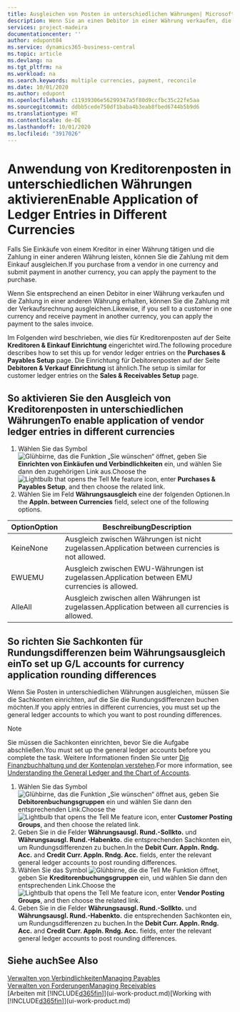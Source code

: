 ```yaml
---
title: Ausgleichen von Posten in unterschiedlichen Währungen| Microsoft Docs
description: Wenn Sie an einen Debitor in einer Währung verkaufen, die Zahlung jedoch in einer anderen Währung erfolgt, kann die Rechnung mit der Zahlung ausgeglichen werden.
services: project-madeira
documentationcenter: ''
author: edupont04
ms.service: dynamics365-business-central
ms.topic: article
ms.devlang: na
ms.tgt_pltfrm: na
ms.workload: na
ms.search.keywords: multiple currencies, payment, reconcile
ms.date: 10/01/2020
ms.author: edupont
ms.openlocfilehash: c11939306e56299347a5f80d9ccfbc35c22fe5aa
ms.sourcegitcommit: ddbb5cede750df1baba4b3eab8fbed6744b5b9d6
ms.translationtype: HT
ms.contentlocale: de-DE
ms.lasthandoff: 10/01/2020
ms.locfileid: "3917026"
---
```

# <a name="enable-application-of-ledger-entries-in-different-currencies"></a><span data-ttu-id="c2238-103">Anwendung von Kreditorenposten in unterschiedlichen Währungen aktivieren</span><span class="sxs-lookup"><span data-stu-id="c2238-103">Enable Application of Ledger Entries in Different Currencies</span></span>
<span data-ttu-id="c2238-104">Falls Sie Einkäufe von einem Kreditor in einer Währung tätigen und die Zahlung in einer anderen Währung leisten, können Sie die Zahlung mit dem Einkauf ausgleichen.</span><span class="sxs-lookup"><span data-stu-id="c2238-104">If you purchase from a vendor in one currency and submit payment in another currency, you can apply the payment to the purchase.</span></span>

<span data-ttu-id="c2238-105">Wenn Sie entsprechend an einen Debitor in einer Währung verkaufen und die Zahlung in einer anderen Währung erhalten, können Sie die Zahlung mit der Verkaufsrechnung ausgleichen.</span><span class="sxs-lookup"><span data-stu-id="c2238-105">Likewise, if you sell to a customer in one currency and receive payment in another currency, you can apply the payment to the sales invoice.</span></span>

<span data-ttu-id="c2238-106">Im Folgenden wird beschrieben, wie dies für Kreditorenposten auf der Seite **Kreditoren & Einkauf Einrichtung** eingerichtet wird.</span><span class="sxs-lookup"><span data-stu-id="c2238-106">The following procedure describes how to set this up for vendor ledger entries on the **Purchases & Payables Setup** page.</span></span> <span data-ttu-id="c2238-107">Die Einrichtung für Debitorenposten auf der Seite **Debitoren & Verkauf Einrichtung** ist ähnlich.</span><span class="sxs-lookup"><span data-stu-id="c2238-107">The setup is similar for customer ledger entries on the **Sales & Receivables Setup** page.</span></span>

## <a name="to-enable-application-of-vendor-ledger-entries-in-different-currencies"></a><span data-ttu-id="c2238-108">So aktivieren Sie den Ausgleich von Kreditorenposten in unterschiedlichen Währungen</span><span class="sxs-lookup"><span data-stu-id="c2238-108">To enable application of vendor ledger entries in different currencies</span></span>
1. <span data-ttu-id="c2238-109">Wählen Sie das Symbol ![Glühbirne, das die Funktion „Sie wünschen“ öffnet](media/ui-search/search_small.png "Sagen Sie mir, was Sie tun wollen"), geben Sie **Einrichten von Einkäufen und Verbindlichkeiten** ein, und wählen Sie dann den zugehörigen Link aus.</span><span class="sxs-lookup"><span data-stu-id="c2238-109">Choose the ![Lightbulb that opens the Tell Me feature](media/ui-search/search_small.png "Tell me what you want to do") icon, enter **Purchases & Payables Setup**, and then choose the related link.</span></span>
2. <span data-ttu-id="c2238-110">Wählen Sie im Feld **Währungsausgleich** eine der folgenden Optionen.</span><span class="sxs-lookup"><span data-stu-id="c2238-110">In the **Appln. between Currencies** field, select one of the following options.</span></span>

| <span data-ttu-id="c2238-111">Option</span><span class="sxs-lookup"><span data-stu-id="c2238-111">Option</span></span> | <span data-ttu-id="c2238-112">Beschreibung</span><span class="sxs-lookup"><span data-stu-id="c2238-112">Description</span></span> |
| --- | --- |
| <span data-ttu-id="c2238-113">Keine</span><span class="sxs-lookup"><span data-stu-id="c2238-113">None</span></span> |<span data-ttu-id="c2238-114">Ausgleich zwischen Währungen ist nicht zugelassen.</span><span class="sxs-lookup"><span data-stu-id="c2238-114">Application between currencies is not allowed.</span></span> |
| <span data-ttu-id="c2238-115">EWU</span><span class="sxs-lookup"><span data-stu-id="c2238-115">EMU</span></span> |<span data-ttu-id="c2238-116">Ausgleich zwischen EWU-Währungen ist zugelassen.</span><span class="sxs-lookup"><span data-stu-id="c2238-116">Application between EMU currencies is allowed.</span></span> |
| <span data-ttu-id="c2238-117">Alle</span><span class="sxs-lookup"><span data-stu-id="c2238-117">All</span></span> |<span data-ttu-id="c2238-118">Ausgleich zwischen allen Währungen ist zugelassen.</span><span class="sxs-lookup"><span data-stu-id="c2238-118">Application between all currencies is allowed.</span></span> |

## <a name="to-set-up-gl-accounts-for-currency-application-rounding-differences"></a><span data-ttu-id="c2238-119">So richten Sie Sachkonten für Rundungsdifferenzen beim Währungsausgleich ein</span><span class="sxs-lookup"><span data-stu-id="c2238-119">To set up G/L accounts for currency application rounding differences</span></span>  
<span data-ttu-id="c2238-120">Wenn Sie Posten in unterschiedlichen Währungen ausgleichen, müssen Sie die Sachkonten einrichten, auf die Sie die Rundungsdifferenzen buchen möchten.</span><span class="sxs-lookup"><span data-stu-id="c2238-120">If you apply entries in different currencies, you must set up the general ledger accounts to which you want to post rounding differences.</span></span>  

> [!NOTE]  
>  <span data-ttu-id="c2238-121">Sie müssen die Sachkonten einrichten, bevor Sie die Aufgabe abschließen.</span><span class="sxs-lookup"><span data-stu-id="c2238-121">You must set up the general ledger accounts before you complete the task.</span></span> <span data-ttu-id="c2238-122">Weitere Informationen finden Sie unter [Die Finanzbuchhaltung und der Kontenplan verstehen](finance-general-ledger.md).</span><span class="sxs-lookup"><span data-stu-id="c2238-122">For more information, see [Understanding the General Ledger and the Chart of Accounts](finance-general-ledger.md).</span></span>

1. <span data-ttu-id="c2238-123">Wählen Sie das Symbol ![Glühbirne, das die Funktion „Sie wünschen“ öffnet](media/ui-search/search_small.png "Sagen Sie mir, was Sie tun wollen") aus, geben Sie **Debitorenbuchungsgruppen** ein und wählen Sie dann den entsprechenden Link.</span><span class="sxs-lookup"><span data-stu-id="c2238-123">Choose the ![Lightbulb that opens the Tell Me feature](media/ui-search/search_small.png "Tell me what you want to do") icon, enter **Customer Posting Groups**, and then choose the related link.</span></span>  
2. <span data-ttu-id="c2238-124">Geben Sie in die Felder **Währungsausgl. Rund.-Sollkto.** und **Währungsausgl. Rund.-Habenkto.** die entsprechenden Sachkonten ein, um Rundungsdifferenzen zu buchen.</span><span class="sxs-lookup"><span data-stu-id="c2238-124">In the **Debit Curr. Appln. Rndg. Acc.** and **Credit Curr. Appln. Rndg. Acc.** fields, enter the relevant general ledger accounts to post rounding differences.</span></span>  
3. <span data-ttu-id="c2238-125">Wählen Sie das Symbol ![Glühbirne, die die Tell Me Funktion öffnet](media/ui-search/search_small.png "Tell Me-Funktion"), geben Sie **Kreditorenbuchungsgruppen** ein, und wählen Sie dann den entsprechenden Link.</span><span class="sxs-lookup"><span data-stu-id="c2238-125">Choose the ![Lightbulb that opens the Tell Me feature](media/ui-search/search_small.png "Tell me what you want to do") icon, enter **Vendor Posting Groups**, and then choose the related link.</span></span>  
4. <span data-ttu-id="c2238-126">Geben Sie in die Felder **Währungsausgl. Rund.-Sollkto.** und **Währungsausgl. Rund.-Habenkto.** die entsprechenden Sachkonten ein, um Rundungsdifferenzen zu buchen.</span><span class="sxs-lookup"><span data-stu-id="c2238-126">In the **Debit Curr. Appln. Rndg. Acc.** and **Credit Curr. Appln. Rndg. Acc.** fields, enter the relevant general ledger accounts to post rounding differences.</span></span>  

## <a name="see-also"></a><span data-ttu-id="c2238-127">Siehe auch</span><span class="sxs-lookup"><span data-stu-id="c2238-127">See Also</span></span>
[<span data-ttu-id="c2238-128">Verwalten von Verbindlichkeiten</span><span class="sxs-lookup"><span data-stu-id="c2238-128">Managing Payables</span></span>](payables-manage-payables.md)  
[<span data-ttu-id="c2238-129">Verwalten von Forderungen</span><span class="sxs-lookup"><span data-stu-id="c2238-129">Managing Receivables</span></span>](receivables-manage-receivables.md)  
<span data-ttu-id="c2238-130">[Arbeiten mit [!INCLUDE[d365fin](includes/d365fin_md.md)]](ui-work-product.md)</span><span class="sxs-lookup"><span data-stu-id="c2238-130">[Working with [!INCLUDE[d365fin](includes/d365fin_md.md)]](ui-work-product.md)</span></span>
